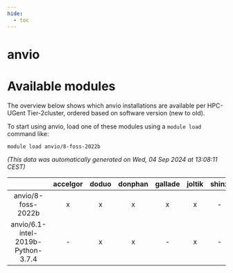 ```yaml
---
hide:
  - toc
---
```


anvio
=====

# Available modules


The overview below shows which anvio installations are available per HPC-UGent Tier-2cluster, ordered based on software version (new to old).

To start using anvio, load one of these modules using a `module load` command like:

```shell
module load anvio/8-foss-2022b
```

*(This data was automatically generated on Wed, 04 Sep 2024 at 13:08:11 CEST)*  

| |accelgor|doduo|donphan|gallade|joltik|shinx|skitty|
| :---: | :---: | :---: | :---: | :---: | :---: | :---: | :---: |
|anvio/8-foss-2022b|x|x|x|x|x|-|x|
|anvio/6.1-intel-2019b-Python-3.7.4|-|x|x|-|x|-|x|
